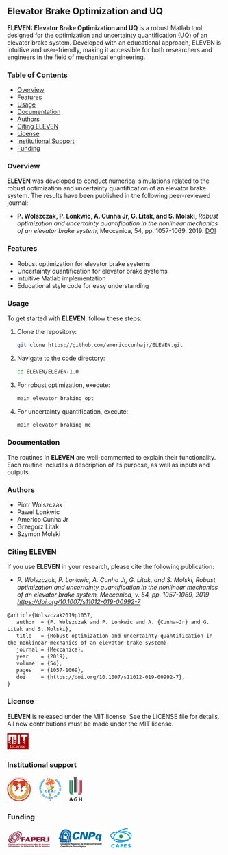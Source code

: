 ## Elevator Brake Optimization and UQ

**ELEVEN: Elevator Brake Optimization and UQ** is a robust Matlab tool designed for the optimization and uncertainty quantification (UQ) of an elevator brake system. Developed with an educational approach, ELEVEN is intuitive and user-friendly, making it accessible for both researchers and engineers in the field of mechanical engineering.

### Table of Contents
- [Overview](#overview)
- [Features](#features)
- [Usage](#usage)
- [Documentation](#documentation)
- [Authors](#authors)
- [Citing ELEVEN](#citing-eleven)
- [License](#license)
- [Institutional Support](#institutional-support)
- [Funding](#funding)

### Overview
**ELEVEN** was developed to conduct numerical simulations related to the robust optimization and uncertainty quantification of an elevator brake system. The results have been published in the following peer-reviewed journal:
- **P. Wolszczak, P. Lonkwic, A. Cunha Jr, G. Litak, and S. Molski**, *Robust optimization and uncertainty quantification in the nonlinear mechanics of an elevator brake system*, Meccanica, 54, pp. 1057-1069, 2019. [DOI](https://doi.org/10.1007/s11012-019-00992-7)

### Features
- Robust optimization for elevator brake systems
- Uncertainty quantification for elevator brake systems
- Intuitive Matlab implementation
- Educational style code for easy understanding

### Usage
To get started with **ELEVEN**, follow these steps:
1. Clone the repository:
   ```bash
   git clone https://github.com/americocunhajr/ELEVEN.git
   ```
2. Navigate to the code directory:
   ```bash
   cd ELEVEN/ELEVEN-1.0
   ```
3. For robust optimization, execute:
   ```bash
   main_elevator_braking_opt
   ```
4. For uncertainty quantification, execute:
   ```bash
   main_elevator_braking_mc
   ```

### Documentation
The routines in **ELEVEN** are well-commented to explain their functionality. Each routine includes a description of its purpose, as well as inputs and outputs. 

### Authors
- Piotr Wolszczak
- Pawel Lonkwic
- Americo Cunha Jr
- Grzegorz Litak 
- Szymon Molski

### Citing ELEVEN
If you use **ELEVEN** in your research, please cite the following publication:
- *P. Wolszczak, P. Lonkwic, A. Cunha Jr, G. Litak, and S. Molski, Robust optimization and uncertainty quantification in the nonlinear mechanics of an elevator brake system, Meccanica, v. 54, pp. 1057-1069, 2019 https://doi.org/10.1007/s11012-019-00992-7*

```
@article{Wolszczak2019p1057,
   author  = {P. Wolszczak and P. Lonkwic and A. {Cunha~Jr} and G. Litak and S. Molski},
   title   = {Robust optimization and uncertainty quantification in the nonlinear mechanics of an elevator brake system},
   journal = {Meccanica},
   year    = {2019},
   volume  = {54},
   pages   = {1057-1069},
   doi     = {https://doi.org/10.1007/s11012-019-00992-7},
}
```

### License

**ELEVEN** is released under the MIT license. See the LICENSE file for details. All new contributions must be made under the MIT license.

<img src="logo/mit_license_red.png" width="10%"> 

### Institutional support

<img src="logo/logo_pollub_color.png" width="11%"> &nbsp; &nbsp; <img src="logo/logo_uerj_color.jpeg" width="10%"> &nbsp; &nbsp; <img src="logo/logo_agh_color.png" width="06%">

### Funding

<img src="logo/faperj.jpg" width="20%"> &nbsp; &nbsp; <img src="logo/cnpq.png" width="20%"> &nbsp; &nbsp; <img src="logo/capes.png" width="10%">

